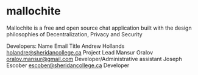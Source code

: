 # mallochite
Mallochite is a free and open source chat application built with the design philosophies of Decentralization, Privacy and Security


Developers:
Name                Email                           Title
Andrew Hollands     holandre@sheridancollege.ca     Project Lead
Mansur Oralov       oralov.mansur@gmail.com         Developer/Administrative assistant
Joseph Escober		escober@sheridancollege.ca      Developer
